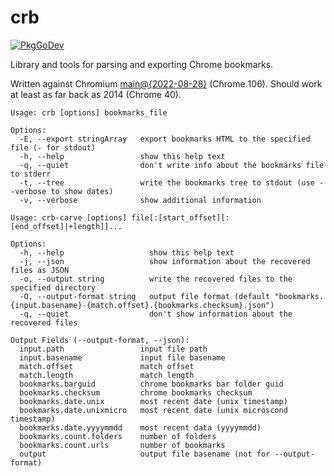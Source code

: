 # crb

[![PkgGoDev](https://pkg.go.dev/badge/github.com/pgaskin/crb)](https://pkg.go.dev/github.com/pgaskin/crb)

Library and tools for parsing and exporting Chrome bookmarks.

Written against Chromium [main@{2022-08-28}](https://source.chromium.org/chromium/chromium/src/+/aabc28688acc0ba19b42ac3795febddc11a43ede:) (Chrome 106). Should work at least as far back as 2014 (Chrome 40).

```
Usage: crb [options] bookmarks_file

Options:
  -E, --export stringArray   export bookmarks HTML to the specified file (- for stdout)
  -h, --help                 show this help text
  -q, --quiet                don't write info about the bookmarks file to stderr
  -t, --tree                 write the bookmarks tree to stdout (use --verbose to show dates)
  -v, --verbose              show additional information
```

```
Usage: crb-carve [options] file[:[start_offset][:[end_offset]|+length]]...

Options:
  -h, --help                   show this help text
  -j, --json                   show information about the recovered files as JSON
  -o, --output string          write the recovered files to the specified directory
  -O, --output-format string   output file format (default "bookmarks.{input.basename}-{match.offset}.{bookmarks.checksum}.json")
  -q, --quiet                  don't show information about the recovered files

Output Fields (--output-format, --json):
  input.path                 input file path
  input.basename             input file basename
  match.offset               match offset
  match.length               match length
  bookmarks.barguid          chrome bookmarks bar folder guid
  bookmarks.checksum         chrome bookmarks checksum
  bookmarks.date.unix        most recent date (unix timestamp)
  bookmarks.date.unixmicro   most recent date (unix microscond timestamp)
  bookmarks.date.yyyymmdd    most recent data (yyyymmdd)
  bookmarks.count.folders    number of folders
  bookmarks.count.urls       number of bookmarks
  output                     output file basename (not for --output-format)
```
